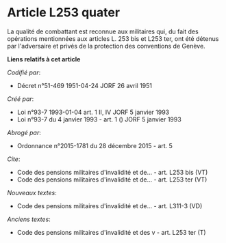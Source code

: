 # Article L253 quater

La qualité de combattant est reconnue aux militaires qui, du fait des opérations mentionnées aux articles L. 253 bis et L253
ter, ont été détenus par l'adversaire et privés de la protection des conventions de Genève.

**Liens relatifs à cet article**

_Codifié par_:

  - Décret n°51-469 1951-04-24 JORF 26 avril 1951

_Créé par_:

  - Loi n°93-7 1993-01-04 art. 1 II, IV JORF 5 janvier 1993
  - Loi n°93-7 du 4 janvier 1993 - art. 1 () JORF 5 janvier 1993

_Abrogé par_:

  - Ordonnance n°2015-1781 du 28 décembre 2015 - art. 5

_Cite_:

  - Code des pensions militaires d'invalidité et de... - art. L253 bis (VT)
  - Code des pensions militaires d'invalidité et de... - art. L253 ter (VT)

_Nouveaux textes_:

  - Code des pensions militaires d'invalidité et de... - art. L311-3 (VD)

_Anciens textes_:

  - Code des pensions militaires d'invalidité et des v - art. L253 ter (T)
